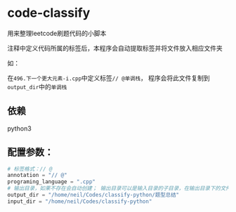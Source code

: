 # code-classify
用来整理leetcode刷题代码的小脚本

注释中定义代码所属的标签后，本程序会自动提取标签并将文件放入相应文件夹

如：

在`496.下一个更大元素-i.cpp`中定义标签`// @单调栈`， 程序会将此文件复制到`output_dir`中的`单调栈`
## 依赖
python3
## 配置参数：
```python
# 标签格式：// @
annotation = "// @"
programing_language = ".cpp"
# 输出目录，如果不存在会自动创建； 输出目录可以是输入目录的子目录，在输出目录下的文件会在处理过程中被忽略
output_dir = "/home/neil/Codes/classify-python/题型总结"
input_dir = "/home/neil/Codes/classify-python"
```